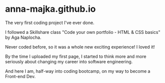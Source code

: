 # anna-majka.github.io
The very first coding project I've ever done.

I followed a Skillshare class "Code your own portfolio - HTML & CSS basics" by Aga Naplocha.

Never coded before, so it was a whole new exciting experience! I loved it!

By the time I uploaded my first page, I started to think more and more seriously about changing my career into software engineering.

And here I am, half-way into coding bootcamp, on my way to become a Front-end Dev.
